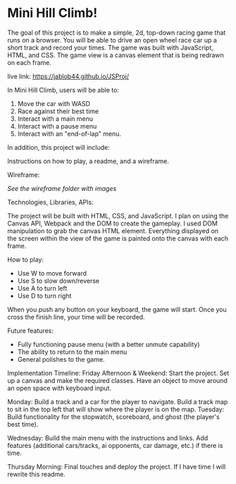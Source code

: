 # Mini Hill Climb!
The goal of this project is to make a simple, 2d, top-down racing game that runs on a browser. You will be able to drive an open wheel race car up a short track and record your times. The game was built with JavaScript, HTML, and CSS. The game view is a canvas element that is being redrawn on each frame. 

live link: https://jablob44.github.io/JSProj/

In Mini Hill Climb, users will be able to:

1) Move the car with WASD
2) Race against their best time
4) Interact with a main menu
5) Interact with a pause menu
6) Interact with an "end-of-lap" menu.

In addition, this project will include:

Instructions on how to play, a readme, and a wireframe.

Wireframe:

*See the wireframe folder with images*

Technologies, Libraries, APIs:

The project will be built with HTML, CSS, and JavaScript. I plan on using the Canvas API, Webpack and the DOM to create the gameplay.
I used DOM manipulation to grab the canvas HTML element. Everything displayed on the screen within the view of the game is painted onto the canvas with each frame.

How to play:

- Use W to move forward
- Use S to slow down/reverse
- Use A to turn left
- Use D to turn right

When you push any button on your keyboard, the game will start. Once you cross the finish line, your time will be recorded.

Future features:

- Fully functioning pause menu (with a better unmute capability)
- The ability to return to the main menu
- General polishes to the game.

Implementation Timeline:
Friday Afternoon & Weekend:
Start the project. Set up a canvas and make the required classes. Have an object to move around an open space with keyboard input.

Monday:
Build a track and a car for the player to navigate.
Build a track map to sit in the top left that will show where the player is on the map.
Tuesday:
Build functionality for the stopwatch, scoreboard, and ghost (the player's best time).

Wednesday:
Build the main menu with the instructions and links.
Add features (additional cars/tracks, ai opponents, car damage, etc.) if there is time.

Thursday Morning:
Final touches and deploy the project. If I have time I will rewrite this readme.


